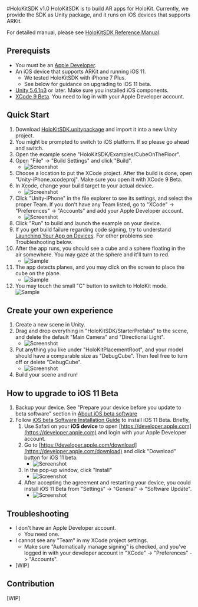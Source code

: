 #HoloKitSDK v1.0
HoloKitSDK is to build AR apps for HoloKit. Currently, we provide the SDK as Unity package, and it runs on iOS devices that supports ARKit. 

For detailed manual, please see [HoloKitSDK Reference Manual](docs/MANUAL.md).

## Prerequists
* You must be an [Apple Developer](https://developer.apple.com/programs/). 
* An iOS device that supports ARKit and running iOS 11.
  * We tested HoloKitSDK with iPhone 7 Plus. 
  * See below for guidance on upgrading to iOS 11 beta. 
* [Unity 5.6.1p3](http://beta.unity3d.com/download/ede8e3f4adbd/UnityDownloadAssistant-5.6.1p3.dmg?_ga=2.258563906.935844948.1497834147-2116713852.1480749648) or later. Make sure you installed iOS components.
* [XCode 9 Beta](https://developer.apple.com/download/). You need to log in with your Apple Developer account. 

## Quick Start
1. Download [HoloKitSDK.unitypackage](https://bitbucket.org/ambergarage/holokitsdk/raw/4b5b54c7571ff496facbbd47694d99c312666672/HoloKitSDK.unitypackage) and import it into a new Unity project.
2. You might be prompted to switch to iOS platform. If so please go ahead and switch. 
3. Open the example scene "HoloKitSDK/Examples/CubeOnTheFloor".
4. Open "File" -> "Build Settings" and click "Build". 
    * ![Screenshot](images/unity_build.png)
5. Choose a location to put the XCode project. After the build is done, open "Unity-iPhone.xcodeproj". Make sure you open it with XCode 9 Beta.
6. In Xcode, change your build target to your actual device. 
    * ![Screenshot](images/device_change.png)
6. Click "Unity-iPhone" in the file explorer to see its settings, and select the proper Team. If you don't have any Team listed, go to "XCode" -> "Preferences" -> "Accounts" and add your Apple Developer account. 
    * ![Screenshot](images/sign_team.png) 
7. Click "Run" to build and launch the example on your device. 
8. If you get build failure regarding code signing, try to understand [Launching Your App on Devices](https://developer.apple.com/library/content/documentation/IDEs/Conceptual/AppDistributionGuide/LaunchingYourApponDevices/LaunchingYourApponDevices.html#//apple_ref/doc/uid/TP40012582-CH27-SW4). For other problems see Troubleshooting below.
9. After the app runs, you should see a cube and a sphere floating in the air somewhere. You may gaze at the sphere and it'll turn to red. 
    * ![Sample](images/app1.png)
10. The app detects planes, and you may click on the screen to place the cube on the plane. 
    * ![Sample](images/app2.png)
11. You may touch the small "C" button to switch to HoloKit mode. ![Sample](images/app3.png)

## Create your own experience
1. Create a new scene in Unity. 
2. Drag and drop everything in "HoloKitSDK/StarterPrefabs" to the scene, and delete the default "Main Camera" and "Directional Light". 
    * ![Screenshot](images/new_scene.png)
3. Put anything you like under "HoloKitPlacementRoot", and your model should have a comparable size as "DebugCube". Then feel free to turn off or delete "DebugCube". 
    * ![Screenshot](images/whale.png)
4. Build your scene and run!
  
## How to upgrade to iOS 11 Beta
1. Backup your device. See "Prepare your device before you update to beta software" section in [About iOS beta software](https://support.apple.com/en-us/HT203282)
2. Follow [iOS beta Software Installation Guide](https://developer.apple.com/support/beta-software/install-ios-beta/) to install iOS 11 Beta. Briefly,
    1. Use Safari on your **iOS device** to open [https://developer.apple.com](https://developer.apple.com) and login with your Apple Developer account.
    2. Go to [https://developer.apple.com/download](https://developer.apple.com/download) and click "Download" button for iOS 11 beta. 
        * ![Screenshot](images/iOS11Download.png)
    3. In the pop-up window, click "Install" 
        * ![Screenshot](images/iOS11Install.png)
    4. After accepting the agreement and restarting your device, you could install iOS 11 Beta from "Settings" -> "General" -> "Software Update". 
        * ![Screenshot](images/iOS11InstallPage.png)
  
## Troubleshooting
* I don't have an Apple Developer account. 
    * You need one.
* I cannot see any "Team" in my XCode project settings.
    * Make sure "Automatically manage signing" is checked, and you've logged in with your developer account in "XCode" -> "Preferences" -> "Accounts". 
* [WIP]

## Contribution
[WIP]